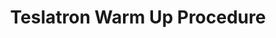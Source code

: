 ---
style: style1
image_path: /images/teslatron/warmup/warmup.jpeg
path: generic.html 
link_path: /portfolio_posts/teslatron/warmup.html
title: Teslatron Warm Up Procedure
caption: Warm up
---
